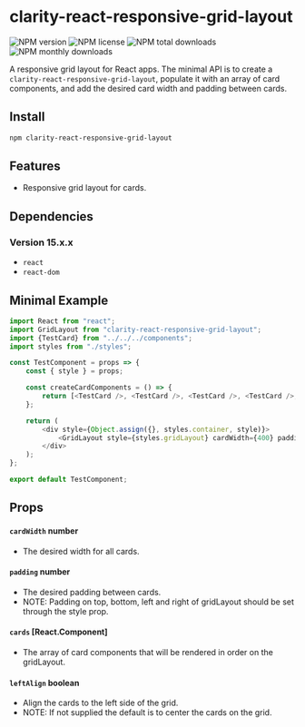 # clarity-react-responsive-grid-layout

![NPM version](https://img.shields.io/npm/v/clarity-react-responsive-grid-layout.svg?style=flat)
![NPM license](https://img.shields.io/npm/l/clarity-react-responsive-grid-layout.svg?style=flat)
![NPM total downloads](https://img.shields.io/npm/dt/clarity-react-responsive-grid-layout.svg?style=flat)
![NPM monthly downloads](https://img.shields.io/npm/dm/clarity-react-responsive-grid-layout.svg?style=flat)

A responsive grid layout for React apps.
The minimal API is to create a `clarity-react-responsive-grid-layout`, populate it with an array of card components, and add the desired card width and padding between cards.

## Install
```bash
npm clarity-react-responsive-grid-layout
```

## Features
* Responsive grid layout for cards.

## Dependencies
### Version 15.x.x
* `react`
* `react-dom`

## Minimal Example
```js
import React from "react";
import GridLayout from "clarity-react-responsive-grid-layout";
import {TestCard} from "../../../components";
import styles from "./styles";

const TestComponent = props => {
    const { style } = props;

    const createCardComponents = () => {
        return [<TestCard />, <TestCard />, <TestCard />, <TestCard />, <TestCard />];
    };

    return (
        <div style={Object.assign({}, styles.container, style)}>
            <GridLayout style={styles.gridLayout} cardWidth={400} padding={24} cards={createCardComponents()} />
        </div>
    );
};

export default TestComponent;
```

## Props
#### `cardWidth` number
* The desired width for all cards.

#### `padding` number
* The desired padding between cards. 
* NOTE: Padding on top, bottom, left and right of gridLayout should be set through the style prop.

#### `cards` [React.Component]
* The array of card components that will be rendered in order on the gridLayout.

#### `leftAlign` boolean
* Align the cards to the left side of the grid.
* NOTE: If not supplied the default is to center the cards on the grid.